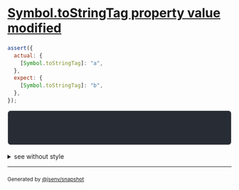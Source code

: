 # [Symbol.toStringTag property value modified](../../symbol.test.js#L85)

```js
assert({
  actual: {
    [Symbol.toStringTag]: "a",
  },
  expect: {
    [Symbol.toStringTag]: "b",
  },
});
```

![img](throw.svg)

<details>
  <summary>see without style</summary>

```console
AssertionError: actual and expect are different

actual: a
expect: b
```

</details>

---
<sub>
  Generated by <a href="https://github.com/jsenv/core/tree/main/packages/independent/snapshot">@jsenv/snapshot</a>
</sub>